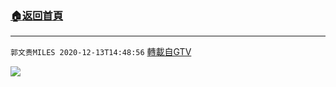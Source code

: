 ﻿###  [:house:返回首頁](https://github.com/ourhimalayas/txt)
---

`郭文贵MILES 2020-12-13T14:48:56` [轉載自GTV](https://gtv.org/web/#/UserInfo/5e596957357cc612d35a8044)



[![](https://filegroup.gtv.org/cdn-cgi/image/width=600/https://filegroup.gtv.org/group5/web/20201213/14/48/0/c73454156886cba543218c00bb6d947f.jpg)](https://filegroup.gtv.org/group5/web/20201213/14/48/0/939d91f321c75d37f3bd9623293bdf01.mp4)